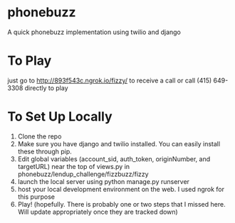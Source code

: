 # phonebuzz
A quick phonebuzz implementation using twilio and django

# To Play
just go to http://893f543c.ngrok.io/fizzy/ to receive a call
or
call (415) 649-3308 directly to play

# To Set Up Locally

1) Clone the repo
2) Make sure you have django and twilio installed. You can easily install these through pip.
3) Edit global variables (account_sid, auth_token, originNumber, and targetURL) near the top of views.py in phonebuzz/lendup_challenge/fizzbuzz/fizzy
4) launch the local server using python manage.py runserver
5) host your local development environment on the web. I used ngrok for this purpose
6) Play! (hopefully. There is probably one or two steps that I missed here. Will update appropriately once they are tracked down)
